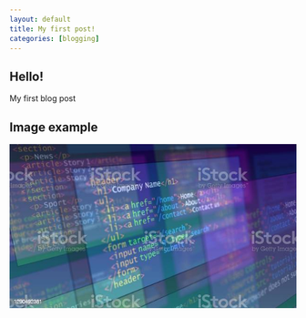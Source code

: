 ```yaml
---
layout: default
title: My first post!
categories: [blogging]
---
```


## Hello!
My first blog post

## Image example
![Image alt text](/assets/Stockphoto.jpg)